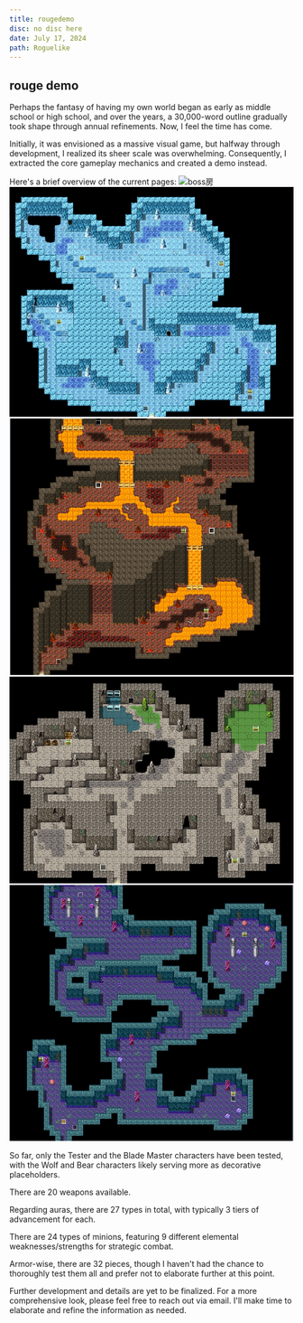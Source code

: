 ```yaml
---
title: rougedemo
disc: no disc here
date: July 17, 2024
path: Roguelike
---
```

<special>
</special>

## rouge demo

Perhaps the fantasy of having my own world began as early as middle school or high school, and over the years, a 30,000-word outline gradually took shape through annual refinements. Now, I feel the time has come.

Initially, it was envisioned as a massive visual game, but halfway through development, I realized its sheer scale was overwhelming. Consequently, I extracted the core gameplay mechanics and created a demo instead.

Here's a brief overview of the current pages:
![boss房](../images/articles/game_01/boss房.png)
![冰洞](../images/articles/game_01/冰洞.png)
![熔岩洞](../images/articles/game_01/熔岩洞.png)
![石洞](../images/articles/game_01/石洞.png)
![被诅咒的山洞](../images/articles/game_01/被诅咒的山洞.png)

So far, only the Tester and the Blade Master characters have been tested, with the Wolf and Bear characters likely serving more as decorative placeholders.

There are 20 weapons available.

Regarding auras, there are 27 types in total, with typically 3 tiers of advancement for each.

There are 24 types of minions, featuring 9 different elemental weaknesses/strengths for strategic combat.

Armor-wise, there are 32 pieces, though I haven't had the chance to thoroughly test them all and prefer not to elaborate further at this point.

Further development and details are yet to be finalized. For a more comprehensive look, please feel free to reach out via email. I'll make time to elaborate and refine the information as needed.
